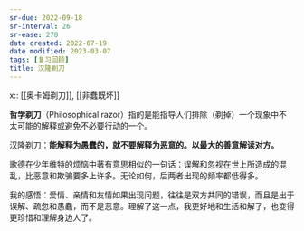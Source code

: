 ```yaml
---
sr-due: 2022-09-18
sr-interval: 26
sr-ease: 270
date created: 2022-07-19
date modified: 2023-03-07
tags: [复习回顾]
title: 汉隆剃刀
---
```


x:: [[奥卡姆剃刀]], [[非蠢既坏]]

**哲学剃刀**（Philosophical razor）指的是能指导人们排除（剃掉）一个现象中不太可能的解释或避免不必要行动的一个。

汉隆剃刀：**能解释为愚蠢的，就不要解释为恶意的。以最大的善意解读对方。**

歌德在少年维特的烦恼中著有意思相似的一句话：误解和忽视在世上所造成的混乱，比恶意和欺骗要多上许多。无论如何，后两者出现的频率都低得多。

我的感悟：爱情、亲情和友情如果出现问题，往往是双方共同的错误，而且是出于误解、疏忽和愚蠢，而不是恶意。理解了这一点，我更好地和生活和解了，也变得更珍惜和理解身边人了。
